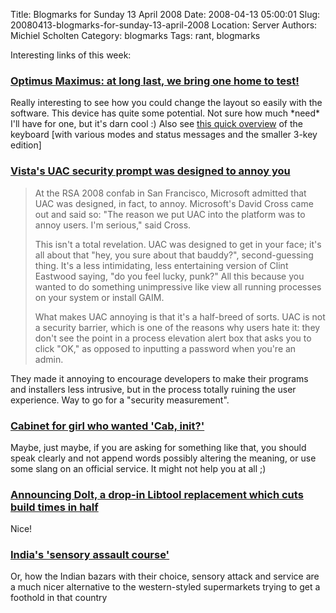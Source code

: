 Title: Blogmarks for Sunday 13 April 2008
Date: 2008-04-13 05:00:01
Slug: 20080413-blogmarks-for-sunday-13-april-2008
Location: Server
Authors: Michiel Scholten
Category: blogmarks
Tags: rant, blogmarks

<p>Interesting links of this week:</p>
<h3><a href="http://www.youtube.com/watch?v=GBDBRg3HJqA">Optimus Maximus: at long last, we bring one home to test!</a></h3>
<p>Really interesting to see how you could change the layout so easily with the software. This device has quite some potential. Not sure how much *need* I'll have for one, but it's darn cool :) Also see <a href="http://www.youtube.com/watch?v=svjLIZKAHQI">this quick overview</a> of the keyboard [with various modes and status messages and the smaller 3-key edition]</p>
<h3><a href="http://arstechnica.com/news.ars/post/20080411-vistas-uac-security-prompt-was-designed-to-annoy-you.html">Vista's UAC security prompt was designed to annoy you</a></h3>
<blockquote><p>At the RSA 2008 confab in San Francisco, Microsoft admitted that UAC was designed, in fact, to annoy. Microsoft's David Cross came out and said so: "The reason we put UAC into the platform was to annoy users. I'm serious," said Cross.</p>

<p>This isn't a total revelation. UAC was designed to get in your face; it's all about that "hey, you sure about that bauddy?", second-guessing thing. It's a less intimidating, less entertaining version of Clint Eastwood saying, "do you feel lucky, punk?" All this because you wanted to do something unimpressive like view all running processes on your system or install GAIM.</p>

<p>What makes UAC annoying is that it's a half-breed of sorts. UAC is not a security barrier, which is one of the reasons why users hate it: they don't see the point in a process elevation alert box that asks you to click "OK," as opposed to inputting a password when you're an admin.</p></blockquote>

<p>They made it annoying to encourage developers to make their programs and installers less intrusive, but in the process totally ruining the user experience. Way to go for a "security measurement".</p>
<h3><a href="http://www.ananova.com/news/story/sm_2809172.html?menu=news.quirkies">Cabinet for girl who wanted 'Cab, init?'</a></h3>
<p>Maybe, just maybe, if you are asking for something like that, you should speak clearly and not append words possibly altering the meaning, or use some slang on an official service. It might not help you at all ;)</p>
<h3><a href="http://lists.debian.org/debian-devel/2008/04/msg00286.html">Announcing Dolt, a drop-in Libtool replacement which cuts build times in half</a></h3>
<p>Nice!</p>
<h3><a href="http://news.bbc.co.uk/2/hi/programmes/from_our_own_correspondent/7330355.stm">India's 'sensory assault course'</a></h3>
<p>Or, how the Indian bazars with their  choice, sensory attack and service are a much nicer alternative to the western-styled supermarkets trying to get a foothold in that country</p>
